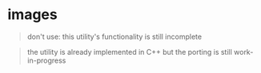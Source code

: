 # images

> don't use: this utility's functionality is still incomplete

> the utility is already implemented in C++ but the porting is still work-in-progress
